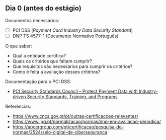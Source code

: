 ## Dia 0 (antes do estágio)

Documentos necessários:

- [ ] PCI DSS (*Payment Card Industry Data Security Standard*)
- [ ] DNP TS 4577-1 (Documento Normativo Português)

O que saber:

- Qual a entidade certifica?
- Quais os critérios que faltam cumprir?
- Que requisitos são necessários para cumprir os critérios?
- Como é feita a avaliação desses critérios?

Documentação para o PCI DSS:
- [PCI Security Standards Council – Protect Payment Data with Industry-driven Security Standards, Training, and Programs](https://www.pcisecuritystandards.org/document_library/)

Referências:

- https://www.cncs.gov.pt/pt/outras-certificacoes-relevantes/
- https://www.ipq.pt/normalizacao/normas/dnp-em-avaliacao-periodica/
- https://apcergroup.com/pt/certificacao/pesquisa-de-normas/2524/selo-digital-de-ciberseguranca